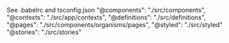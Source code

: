 See .babelrc and tsconfig.json
  "@components": "./src/components",
  "@contexts": "./src/app/contexts",
  "@definitions": "./src/definitions",
  "@pages": "./src/components/organisms/pages",
  "@styled": "./src/styled"
  "@stories": "./src/stories"
